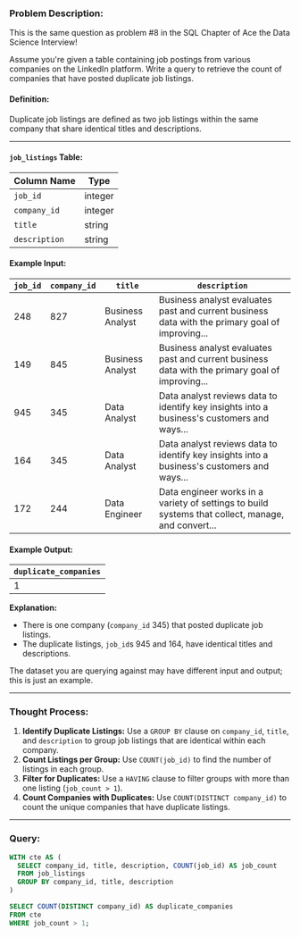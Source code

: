 ### Problem Description:
This is the same question as problem #8 in the SQL Chapter of Ace the Data Science Interview!

Assume you're given a table containing job postings from various companies on the LinkedIn platform. Write a query to retrieve the count of companies that have posted duplicate job listings.

#### Definition:
Duplicate job listings are defined as two job listings within the same company that share identical titles and descriptions.

---

#### `job_listings` Table:
| Column Name   | Type    |
|---------------|---------|
| `job_id`      | integer |
| `company_id`  | integer |
| `title`       | string  |
| `description` | string  |

#### Example Input:
| `job_id` | `company_id` | `title`           | `description`                                                                                     |
|----------|--------------|-------------------|---------------------------------------------------------------------------------------------------|
| 248      | 827          | Business Analyst  | Business analyst evaluates past and current business data with the primary goal of improving...   |
| 149      | 845          | Business Analyst  | Business analyst evaluates past and current business data with the primary goal of improving...   |
| 945      | 345          | Data Analyst      | Data analyst reviews data to identify key insights into a business's customers and ways...         |
| 164      | 345          | Data Analyst      | Data analyst reviews data to identify key insights into a business's customers and ways...         |
| 172      | 244          | Data Engineer     | Data engineer works in a variety of settings to build systems that collect, manage, and convert... |

#### Example Output:
| `duplicate_companies` |
|------------------------|
| 1                      |

**Explanation:**
- There is one company (`company_id` 345) that posted duplicate job listings.
- The duplicate listings, `job_id`s 945 and 164, have identical titles and descriptions.

The dataset you are querying against may have different input and output; this is just an example.

---

### Thought Process:
1. **Identify Duplicate Listings:** Use a `GROUP BY` clause on `company_id`, `title`, and `description` to group job listings that are identical within each company.
2. **Count Listings per Group:** Use `COUNT(job_id)` to find the number of listings in each group.
3. **Filter for Duplicates:** Use a `HAVING` clause to filter groups with more than one listing (`job_count > 1`).
4. **Count Companies with Duplicates:** Use `COUNT(DISTINCT company_id)` to count the unique companies that have duplicate listings.

---

### Query:
```sql
WITH cte AS (
  SELECT company_id, title, description, COUNT(job_id) AS job_count
  FROM job_listings
  GROUP BY company_id, title, description
)

SELECT COUNT(DISTINCT company_id) AS duplicate_companies
FROM cte
WHERE job_count > 1;
